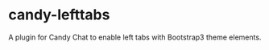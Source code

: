 candy-lefttabs
==============

A plugin for Candy Chat to enable left tabs with Bootstrap3 theme elements.

